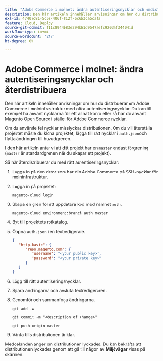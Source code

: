 ```yaml
---
title: "Adobe Commerce i molnet: ändra autentiseringsnycklar och omdistribuera"
description: Den här artikeln innehåller anvisningar om hur du distribuerar om Adobe Commerce i molninfrastruktur med olika autentiseringsnycklar. Du kan till exempel ha använt nycklarna för ett annat konto eller så har du använt Magento Open Source i stället för Adobe Commerce nycklar.
exl-id: 47407c81-5c52-406f-812f-6c6b3ca5cafa
feature: Cloud, Deploy
source-git-commit: f11c8944b83e294b61d9547aefc9203af344041d
workflow-type: tm+mt
source-wordcount: '247'
ht-degree: 0%

---
```


# Adobe Commerce i molnet: ändra autentiseringsnycklar och återdistribuera

Den här artikeln innehåller anvisningar om hur du distribuerar om Adobe Commerce i molninfrastruktur med olika autentiseringsnycklar. Du kan till exempel ha använt nycklarna för ett annat konto eller så har du använt Magento Open Source i stället för Adobe Commerce nycklar.

Om du använde fel nycklar misslyckas distributionen. Om du vill återställa projektet måste du klona projektet, lägga till rätt nycklar i `auth.json`och flytta ändringen till huvudgrenen.

I den här artikeln antar vi att ditt projekt har en `master` endast förgrening (`master` är standardgrenen när du skapar ett projekt).

Så här återdistribuerar du med rätt autentiseringsnycklar:

1. Logga in på den dator som har din Adobe Commerce på SSH-nycklar för molninfrastruktur.
1. Logga in på projektet:

   ```
   magento-cloud login
   ```

1. Skapa en gren för att uppdatera kod med namnet `auth`:

   ```
   magento-cloud environment:branch auth master
   ```

1. Byt till projektets rotkatalog.
1. Öppna `auth.json` i en textredigerare.

   ```json
   {
      "http-basic": {
         "repo.magento.com": {
            "username": "<your public key>",
            "password": "<your private key>"
         }
      }
   }
   ```

1. Lägg till rätt autentiseringsnycklar.
1. Spara ändringarna och avsluta textredigeraren.
1. Genomför och sammanfoga ändringarna.

   ```
   git add -A
   ```

   ```
   git commit -m "<description of change>"
   ```

   ```
   git push origin master
   ```

1. Vänta tills distributionen är klar.

Meddelanden anger om distributionen lyckades. Du kan bekräfta att distributionen lyckades genom att gå till någon av **Miljövägar** visas på skärmen.
